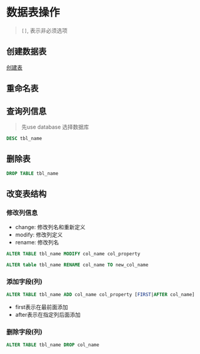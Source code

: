 # 数据表操作

> `[]`, 表示非必须选项

## 创建数据表

[创建表](mysql-statements-table-create.md)

## 重命名表

## 查询列信息

> 先use database 选择数据库

```sql
DESC tbl_name
```

## 删除表

```sql
DROP TABLE tbl_name
```

## 改变表结构

### 修改列信息

- change: 修改列名和重新定义
- modify: 修改列定义
- rename: 修改列名

```sql
ALTER TABLE tbl_name MODIFY col_name col_property
```

```sql
ALTER table tbl_name RENAME col_name TO new_col_name
```

### 添加字段(列)

```sql
ALTER TABLE tbl_name ADD col_name col_property [FIRST|AFTER col_name]
```
- first表示在最前面添加
- after表示在指定列后面添加

### 删除字段(列)

```sql
ALTER TABLE tbl_name DROP col_name
```